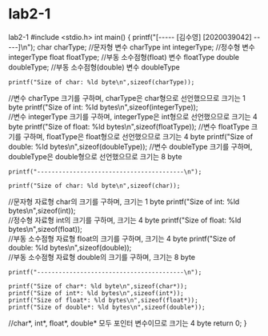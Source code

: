 # lab2-1
lab2-1
#include <stdio.h>
int main()
{
    printf("[----- [김수영]  [2020039042] -----]\n");
    char charType;              //문자형 변수 charType
    int integerType;            //정수형 변수 integerType
    float floatType;            //부동 소수점형(float) 변수 floatType
    double doubleType;          //부동 소수점형(double) 변수 doubleType

    printf("Size of char: %ld byte\n",sizeof(charType));      
//변수 charType 크기를 구하며, charType은 char형으로 선언했으므로 크기는 1 byte
    printf("Size of int: %ld bytes\n",sizeof(integerType));  
//변수 integerType 크기를 구하며, integerType은 int형으로 선언했으므로 크기는 4 byte
    printf("Size of float: %ld bytes\n",sizeof(floatType)); 
//변수 floatType 크기를 구하며, floatType은 float형으로 선언했으므로 크기는 4 byte
    printf("Size of double: %ld bytes\n",sizeof(doubleType)); 
//변수 doubleType 크기를 구하며, doubleType은 double형으로 선언했으므로 크기는 8 byte

    printf("-----------------------------------------\n");

    printf("Size of char: %ld byte\n",sizeof(char));   
//문자형 자료형 char의 크기를 구하며, 크기는 1 byte
    printf("Size of int: %ld bytes\n",sizeof(int));   
//정수형 자료형 int의 크기를 구하며, 크기는 4 byte
    printf("Size of float: %ld bytes\n",sizeof(float));  
//부동 소수점형 자료형 float의 크기를 구하며, 크기는 4 byte
    printf("Size of double: %ld bytes\n",sizeof(double));  
//부동 소수점형 자료형 double의 크기를 구하며, 크기는 8 byte

    printf("-----------------------------------------\n");

    printf("Size of char*: %ld byte\n",sizeof(char*)); 
    printf("Size of int*: %ld bytes\n",sizeof(int*));
    printf("Size of float*: %ld bytes\n",sizeof(float*));
    printf("Size of double*: %ld bytes\n",sizeof(double*));
//char*, int*, float*, double* 모두 포인터 변수이므로 크기는 4 byte
    return 0;
}
